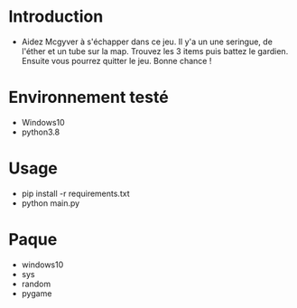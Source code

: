 # Introduction
- Aidez Mcgyver à s'échapper dans ce jeu. Il y'a un une seringue, de l'éther et un tube sur la map. Trouvez les 3 items puis battez le gardien. Ensuite vous pourrez quitter le jeu. Bonne chance !

# Environnement testé
- Windows10
- python3.8

# Usage
- pip install -r requirements.txt
- python main.py

# Paque
- windows10
- sys
- random
- pygame